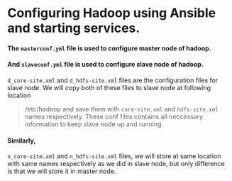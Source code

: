 # Configuring Hadoop using Ansible and starting services.

#### The `masterconf.yml` file is used to configure master node of hadoop.
#### And `slaveconf.yml` file is used to configure slave node of hadoop.

`d_core-site.xml` and `d_hdfs-site.xml` files are the configuration files for slave node. We will copy both of these files to slave node at following location 
> /etc/hadoop
and save them with `core-site.xml` and `hdfs-site.xml` names respectively. These conf files contains all neccessary information to keep slave node up and running.

#### Similarly,
`n_core-site.xml` and `n_hdfs-site.xml` files, we will store at same location with same names respectively as we did in slave node, but only difference is that 
we will store it in master node.
